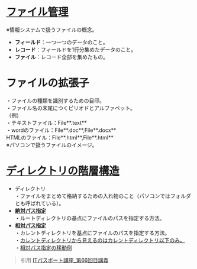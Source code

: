 # [ファイル管理](https://gyazo.com/c95b8855849ff6fff1d5f4533dbdf06c)   
※情報システムで扱うファイルの概念。  
* **フィールド**：一つ一つのデータのこと。  
* **レコード**：フィールドを1行分集めたデータのこと。      
* **ファイル**：レコード全部を集めたもの。  

# ファイルの拡張子  
・ファイルの種類を識別するための目印。  
・ファイル名の末尾につくピリオドとアルファベット。  
（例）  
・テキストファイル：File**.text**  
・wordのファイル：File**.doc**,File**.docx**  
HTMLのファイル：File**.html**,File**.html**  
※パソコンで扱うファイルのイメージ。  

# [ディレクトリの階層構造](https://gyazo.com/fd01191a578dd7d31ff0a3240979b044)  
* ディレクトリ  
・ファイルをまとめて格納するための入れ物のこと（パソコンではフォルダとも呼ばれている）。  
* [**絶対パス指定**](https://gyazo.com/d32bcdc3e4b61fbc135da67644a9feb4)  
・ルートディレクトリの基点にファイルのパスを指定する方法。  
* [**相対パス指定**](https://gyazo.com/c18ef35df32ab1d7a2e6b2caa268627a)  
・カレントディレクトリを基点にファイルのパスを指定する方法。  
・[カレントディレクトリから見えるのはカレントディレクトリ以下のみ。](https://gyazo.com/01666d2078aefe28304c20424a052ace)    
・[相対パス指定の移動例](https://www.youtube.com/watch?v=ZdSoQ5_HT3A&t=1s)  

> 引用
[ITパスポート講座_第66回目講義](https://www.youtube.com/watch?v=ZdSoQ5_HT3A&t=1s)  

